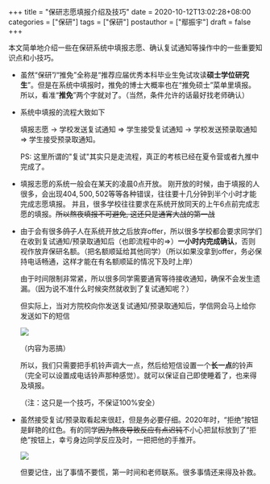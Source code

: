 +++
title = "保研志愿填报介绍及技巧"
date = 2020-10-12T13:02:28+08:00
categories = ["保研"]
tags = ["保研"]
postauthor = ["鄢振宇"]
draft = false
+++

本文简单地介绍一些在保研系统中填报志愿、确认复试通知等操作中的一些重要知识点和小技巧。

<!--more-->

- 虽然“保研”/“推免”全称是“推荐应届优秀本科毕业生免试攻读**硕士学位研究生**”。但是在系统中填报时，推免的博士大概率也在“推免硕士”菜单里填报。所以，看准“**推免**”两个字就对了。（当然，条件允许的话最好找老师确认）

- 系统中填报的流程大致如下

   填报志愿 $\rightarrow$ 学校发送复试通知 $\Rightarrow$ 学生接受复试通知 $\rightarrow$ 学校发送预录取通知 $\Rightarrow$ 学生接受预录取通知。

   PS: 这里所谓的"复试"其实只是走流程，真正的考核已经在夏令营或者九推中完成了。

- 填报志愿的系统一般会在某天的凌晨0点开放。
   刚开放的时候，由于填报的人很多，会出现$404, 500, 502$等等各种错误，往往要十几分钟到半个小时才能完成志愿填报。
   并且，很多学校往往要求在系统开放同天的上午6点前完成志愿的填报。~~所以熬夜填报不可避免, 这还只是通宵大战的第一战~~
- 由于会有很多~~鸽子~~人在系统开放之后放弃offer，所以很多学校都会要求同学们在收到复试通知/预录取通知后（也即流程中的$\Rightarrow$）**一小时内完成确认**，否则视作放弃保研名额。（把名额顺延给其他同学）（所以如果没拿到offer，务必保持电话畅通，这样才能在有名额顺延的情况下及时上岸）

   由于时间限制非常紧，所以很多同学需要通宵等待接收通知，确保不会发生遗漏。（因为说不准什么时候突然就收到了复试通知呢？）

   但实际上，当对方院校向你发送复试通知/预录取通知后，学信网会马上给你发送如下的短信

   ![](/blog/fig/BaoYan_SignUp_Tips/message.png)

   （内容为恶搞）

   所以，我们只需要把手机铃声调大一点，然后给短信设置一个**长一点**的铃声（完全可以设置成电话铃声那种感觉）。就可以保证自己即使睡着了，也来得及填报。

   （注：这只是一个技巧，不保证$100\text{\%}$安全）

- 虽然接受复试/预录取看起来很赶，但是务必要仔细。2020年时，“拒绝”按钮是鲜艳的红色。有的同学~~因为熬夜导致反应有点迟钝~~不小心把鼠标放到了“拒绝”按钮上，幸亏身边同学反应及时，一把把他的手推开。

   ![](/blog/fig/BaoYan_SignUp_Tips/bbq.png)

   但要记住，出了事情不要慌，第一时间和老师联系。很多事情还来得及补救。
